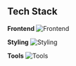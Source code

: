 ## Tech Stack

**Frontend**
![Frontend](https://skillicons.dev/icons?i=react,javascript,typescript,nextjs&perline=4)

**Styling**
![Styling](https://skillicons.dev/icons?i=html,css,sass,tailwindcss,bootstrap&perline=5)

**Tools**
![Tools](https://skillicons.dev/icons?i=figma,vscode,github,notion&perline=5)
